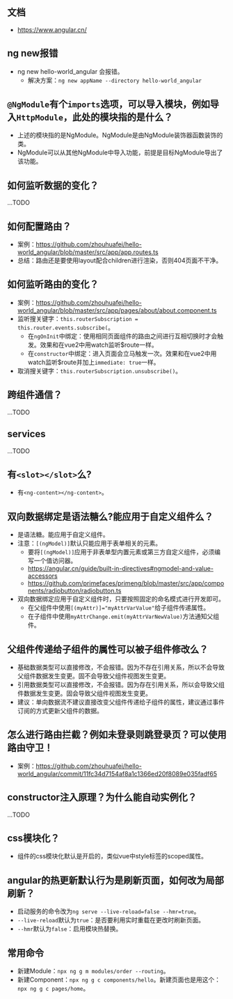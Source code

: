 ## 文档
* https://www.angular.cn/

## ng new报错
* ng new hello-world_angular 会报错。
    - 解决方案：```ng new appName --directory hello-world_angular```

## `@NgModule`有个`imports`选项，可以导入模块，例如导入`HttpModule`，此处的模块指的是什么？
* 上述的模块指的是NgModule。NgModule是由NgModule装饰器函数装饰的类。
* NgModule可以从其他NgModule中导入功能，前提是目标NgModule导出了该功能。

## 如何监听数据的变化？
...TODO

## 如何配置路由？
* 案例：https://github.com/zhouhuafei/hello-world_angular/blob/master/src/app/app.routes.ts
* 总结：路由还是要使用layout配合children进行渲染，否则404页面不干净。

## 如何监听路由的变化？
* 案例：https://github.com/zhouhuafei/hello-world_angular/blob/master/src/app/pages/about/about.component.ts
* 监听搜关键字：`this.routerSubscription = this.router.events.subscribe(`。
  - 在`ngOnInit`中绑定：使用相同页面组件的路由之间进行互相切换时才会触发。效果和在vue2中用watch监听$route一样。
  - 在`constructor`中绑定：进入页面会立马触发一次。效果和在vue2中用watch监听$route并加上`immediate: true`一样。
* 取消搜关键字：`this.routerSubscription.unsubscribe()`。

## 跨组件通信？
...TODO

## services
...TODO

## 有`<slot></slot>`么?
* 有`<ng-content></ng-content>`。

## 双向数据绑定是语法糖么?能应用于自定义组件么？
* 是语法糖。能应用于自定义组件。
* 注意：`[(ngModel)]`默认只能应用于表单相关的元素。
  - 要将`[(ngModel)]`应用于非表单型内置元素或第三方自定义组件，必须编写一个值访问器。
  - https://angular.cn/guide/built-in-directives#ngmodel-and-value-accessors
  - https://github.com/primefaces/primeng/blob/master/src/app/components/radiobutton/radiobutton.ts
* 双向数据绑定应用于自定义组件时，只要按照固定的命名模式进行开发即可。
  - 在父组件中使用`[(myAttr)]="myAttrVarValue"`给子组件传递属性。
  - 在子组件中使用`myAttrChange.emit(myAttrVarNewValue)`方法通知父组件。

## 父组件传递给子组件的属性可以被子组件修改么？
* 基础数据类型可以直接修改，不会报错。因为不存在引用关系，所以不会导致父组件数据发生变更。固不会导致父组件视图发生变更。
* 引用数据类型可以直接修改，不会报错。因为存在引用关系，所以会导致父组件数据发生变更。固会导致父组件视图发生变更。
* 建议：单向数据流不建议直接改变父组件传递给子组件的属性，建议通过事件订阅的方式更新父组件的数据。

## 怎么进行路由拦截？例如未登录则跳登录页？可以使用路由守卫！
* 案例：https://github.com/zhouhuafei/hello-world_angular/commit/11fc34d7154af8a1c1366ed20f8089e035fadf65

## constructor注入原理？为什么能自动实例化？
...TODO

## css模块化？
* 组件的css模块化默认是开启的，类似vue中style标签的scoped属性。

## angular的热更新默认行为是刷新页面，如何改为局部刷新？
* 启动服务的命令改为`ng serve --live-reload=false --hmr=true`。
* `--live-reload`默认为`true`：是否要利用实时重载在更改时刷新页面。
* `--hmr`默认为`false`：启用模块热替换。

## 常用命令
* 新建Module：`npx ng g m modules/order --routing`。
* 新建Component：`npx ng g c components/hello`。新建页面也是用这个：`npx ng g c pages/home`。
